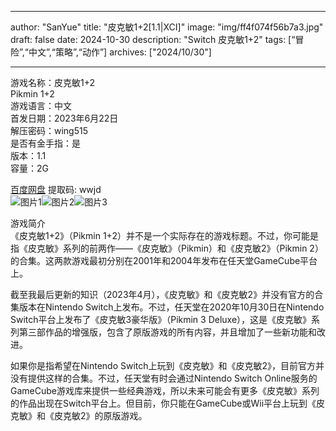 
---
author: "SanYue"
title: "皮克敏1+2[1.1|XCI]"
image: "img/ff4f074f56b7a3.jpg"
draft: false
date: 2024-10-30
description: "Switch 皮克敏1+2"
tags: [“冒险”,“中文”,“策略”,“动作”]
archives: ["2024/10/30"]

---

游戏名称：皮克敏1+2   
Pikmin 1+2    
游戏语言：中文  
首发日期：2023年6月22日  
解压密码：wing515  
是否有金手指：是  
版本：1.1   
容量：2G

[百度网盘](https://pan.baidu.com/s/1vqZmTLmUHaMnzbwJjy99tw) 提取码: wwjd  
![图片1](img/01QEAG8PSBx1Ajen.jpg)![图片2](img/71Wvbzs8fJL.jpg)![图片3](img/71UZZQsLc0L.jpg)  

游戏简介  
《皮克敏1+2》（Pikmin 1+2）并不是一个实际存在的游戏标题。不过，你可能是指《皮克敏》系列的前两作——《皮克敏》（Pikmin）和《皮克敏2》（Pikmin 2）的合集。这两款游戏最初分别在2001年和2004年发布在任天堂GameCube平台上。

截至我最后更新的知识（2023年4月），《皮克敏》和《皮克敏2》并没有官方的合集版本在Nintendo Switch上发布。不过，任天堂在2020年10月30日在Nintendo Switch平台上发布了《皮克敏3豪华版》（Pikmin 3 Deluxe），这是《皮克敏》系列第三部作品的增强版，包含了原版游戏的所有内容，并且增加了一些新功能和改进。

如果你是指希望在Nintendo Switch上玩到《皮克敏》和《皮克敏2》，目前官方并没有提供这样的合集。不过，任天堂有时会通过Nintendo Switch Online服务的GameCube游戏库来提供一些经典游戏，所以未来可能会有更多《皮克敏》系列的作品出现在Switch平台上。但目前，你只能在GameCube或Wii平台上玩到《皮克敏》和《皮克敏2》的原版游戏。
